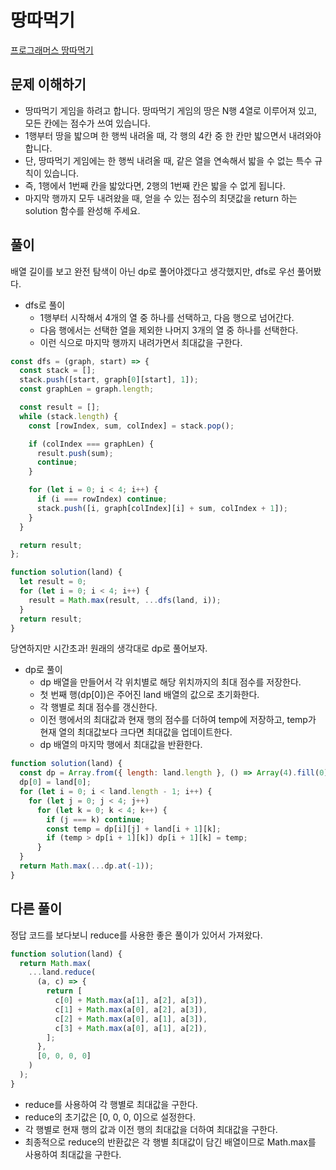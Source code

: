 # 땅따먹기

[프로그래머스 땅따먹기](https://programmers.co.kr/learn/courses/30/lessons/12913)

## 문제 이해하기

- 땅따먹기 게임을 하려고 합니다. 땅따먹기 게임의 땅은 N행 4열로 이루어져 있고, 모든 칸에는 점수가 쓰여 있습니다.
- 1행부터 땅을 밟으며 한 행씩 내려올 때, 각 행의 4칸 중 한 칸만 밟으면서 내려와야 합니다.
- 단, 땅따먹기 게임에는 한 행씩 내려올 때, 같은 열을 연속해서 밟을 수 없는 특수 규칙이 있습니다.
- 즉, 1행에서 1번째 칸을 밟았다면, 2행의 1번째 칸은 밟을 수 없게 됩니다.
- 마지막 행까지 모두 내려왔을 때, 얻을 수 있는 점수의 최댓값을 return 하는 solution 함수를 완성해 주세요.

## 풀이

배열 길이를 보고 완전 탐색이 아닌 dp로 풀어야겠다고 생각했지만, dfs로 우선 풀어봤다.

- dfs로 풀이
  - 1행부터 시작해서 4개의 열 중 하나를 선택하고, 다음 행으로 넘어간다.
  - 다음 행에서는 선택한 열을 제외한 나머지 3개의 열 중 하나를 선택한다.
  - 이런 식으로 마지막 행까지 내려가면서 최대값을 구한다.

```js
const dfs = (graph, start) => {
  const stack = [];
  stack.push([start, graph[0][start], 1]);
  const graphLen = graph.length;

  const result = [];
  while (stack.length) {
    const [rowIndex, sum, colIndex] = stack.pop();

    if (colIndex === graphLen) {
      result.push(sum);
      continue;
    }

    for (let i = 0; i < 4; i++) {
      if (i === rowIndex) continue;
      stack.push([i, graph[colIndex][i] + sum, colIndex + 1]);
    }
  }

  return result;
};

function solution(land) {
  let result = 0;
  for (let i = 0; i < 4; i++) {
    result = Math.max(result, ...dfs(land, i));
  }
  return result;
}
```

당연하지만 시간초과!
원래의 생각대로 dp로 풀어보자.

- dp로 풀이
  - dp 배열을 만들어서 각 위치별로 해당 위치까지의 최대 점수를 저장한다.
  - 첫 번째 행(dp[0])은 주어진 land 배열의 값으로 초기화한다.
  - 각 행별로 최대 점수를 갱신한다.
  - 이전 행에서의 최대값과 현재 행의 점수를 더하여 temp에 저장하고, temp가 현재 열의 최대값보다 크다면 최대값을 업데이트한다.
  - dp 배열의 마지막 행에서 최대값을 반환한다.

```js
function solution(land) {
  const dp = Array.from({ length: land.length }, () => Array(4).fill(0));
  dp[0] = land[0];
  for (let i = 0; i < land.length - 1; i++) {
    for (let j = 0; j < 4; j++)
      for (let k = 0; k < 4; k++) {
        if (j === k) continue;
        const temp = dp[i][j] + land[i + 1][k];
        if (temp > dp[i + 1][k]) dp[i + 1][k] = temp;
      }
  }
  return Math.max(...dp.at(-1));
}
```

## 다른 풀이

정답 코드를 보다보니 reduce를 사용한 좋은 풀이가 있어서 가져왔다.

```js
function solution(land) {
  return Math.max(
    ...land.reduce(
      (a, c) => {
        return [
          c[0] + Math.max(a[1], a[2], a[3]),
          c[1] + Math.max(a[0], a[2], a[3]),
          c[2] + Math.max(a[0], a[1], a[3]),
          c[3] + Math.max(a[0], a[1], a[2]),
        ];
      },
      [0, 0, 0, 0]
    )
  );
}
```

- reduce를 사용하여 각 행별로 최대값을 구한다.
- reduce의 초기값은 [0, 0, 0, 0]으로 설정한다.
- 각 행별로 현재 행의 값과 이전 행의 최대값을 더하여 최대값을 구한다.
- 최종적으로 reduce의 반환값은 각 행별 최대값이 담긴 배열이므로 Math.max를 사용하여 최대값을 구한다.
